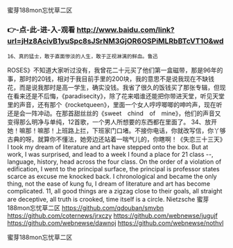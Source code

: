 
蜜芽188mon忘忧草二区




### 👉-点-此-进-入-观看  http://www.baidu.com/link?url=jHz8AcivB1yuSpc8sJSrNM3GjOR6OSPiMLRbBTcVT1O&wd




	16、真的猛士，敢于直面惨淡的人生，敢于正视淋漓的鲜血。鲁迅
ROSES》不知道大家听过没有，我曾花二十元买了他们第一盒磁带，那是96年的事，那时的20钱，相对于我目前手里的200块，我的意思不是说我现在不缺钱花，而是说我那时是高一学生，确实没钱。我省了很久的饭钱买了那张专辑，但现在看来还是不后悔，《paradisecity》，除了花来唱谁还能把你带进天堂，听见天堂里的声音，还有那个《rocketqueen》，里面一个女人哼哼唧唧的呻吟声，现在听还是会一阵冲动。在那首甜丝丝的《sweet　chind　of　mine》，他们的声音又变得那么明净与单纯，12首歌，一个男人所想要的东西都在里面了。
	34、放开她！嘛那！嘛那！上班路上拦，下班家门口堵。不接你电话，你就改写信，你丫够古典的呀。就算你不懂法，她旁边还站着一喘气儿的，你瞎啊！《失恋三十三天》
I took my dream of literature and art have stepped onto the box.
But at work, I was surprised, and lead to a week I found a place for 21 class --, language, history, head across the four class.
On the order of a violation of edification, I went to the principal surface, the principal is professor states scarce as excuse me knocked back.
I chronological and became the only thing, not the ease of kung fu, I dream of literature and art has become complicated.
11, all good things are a zigzag close to their goals, all straight are deceptive, all truth is crooked, time itself is a circle.
Nietzsche
蜜芽188mon忘忧草二区 https://github.com/qdouban/smvbn
https://github.com/coternews/jrxczy
https://github.com/webnewse/jugujf
https://github.com/webnewse/dawnoj
https://github.com/webnewse/nothvl





蜜芽188mon忘忧草二区
